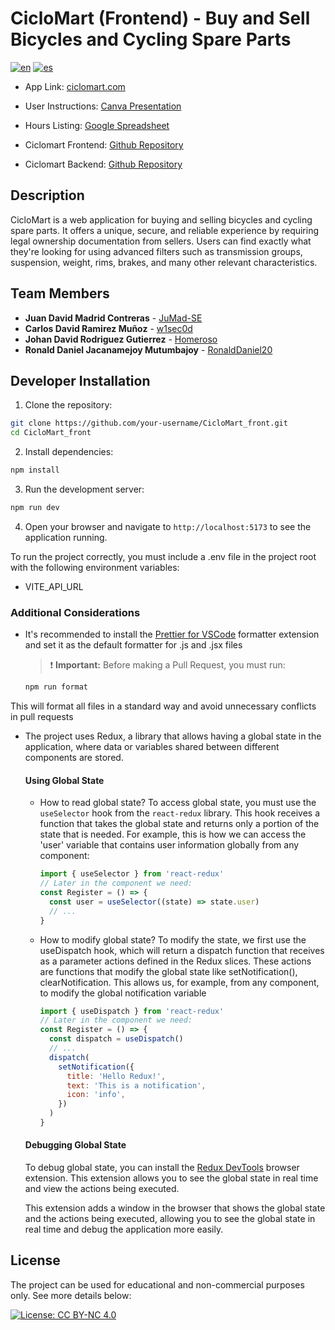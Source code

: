 # CicloMart (Frontend) - Buy and Sell Bicycles and Cycling Spare Parts

[![en](https://img.shields.io/badge/Language-English-green)](README.md) [![es](https://img.shields.io/badge/Idioma-Español-green)](README.es.md)

- App Link: [ciclomart.com](https://ciclomart.com)
- User Instructions: [Canva Presentation](https://www.canva.com/design/DAG23e0XYS4/qg8KUY0ukJcyz4XLgN-wlw/edit?utm_content=DAG23e0XYS4&utm_campaign=designshare&utm_medium=link2&utm_source=sharebutton)
- Hours Listing: [Google Spreadsheet](https://docs.google.com/spreadsheets/d/16X9bC5Drs2z4pwJ-D0CnR451mCKMRXd3i1B2WLkOS3M/edit?usp=sharing)

- Ciclomart Frontend: [Github Repository](https://github.com/w1sec0d/ciclomart_frontend)
- Ciclomart Backend: [Github Repository](https://github.com/w1sec0d/ciclomart_backend)

## Description

CicloMart is a web application for buying and selling bicycles and cycling spare parts. It offers a unique, secure, and reliable experience by requiring legal ownership documentation from sellers. Users can find exactly what they're looking for using advanced filters such as transmission groups, suspension, weight, rims, brakes, and many other relevant characteristics.

<!-- ### User Instructions -->

## Team Members

- **Juan David Madrid Contreras** - [JuMad-SE](https://github.com/JuMad-SE)
- **Carlos David Ramirez Muñoz** - [w1sec0d](https://github.com/w1sec0d)
- **Johan David Rodriguez Gutierrez** - [Homeroso](https://github.com/Homeroso)
- **Ronald Daniel Jacanamejoy Mutumbajoy** - [RonaldDaniel20](https://github.com/RonaldDaniel20)

## Developer Installation

1. Clone the repository:

```bash
git clone https://github.com/your-username/CicloMart_front.git
cd CicloMart_front
```

2. Install dependencies:

```bash
npm install
```

3. Run the development server:

```bash
npm run dev
```

4. Open your browser and navigate to `http://localhost:5173` to see the application running.

To run the project correctly, you must include a .env file in the project root with the following environment variables:

- VITE_API_URL

### Additional Considerations

- It's recommended to install the [Prettier for VSCode](https://marketplace.visualstudio.com/items?itemName=esbenp.prettier-vscode) formatter extension and set it as the default formatter for .js and .jsx files

  > ❗ **Important:** Before making a Pull Request, you must run:

  ```bash
  npm run format
  ```

This will format all files in a standard way and avoid unnecessary conflicts in pull requests

- The project uses Redux, a library that allows having a global state in the application,
  where data or variables shared between different components are stored.

  #### Using Global State
  - How to read global state?
    To access global state, you must use the `useSelector` hook from the `react-redux` library. This hook receives a function that takes the global state and returns only a portion of the state that is needed. For example, this is how we can access the 'user' variable that contains user information globally from any component:

    ```javascript
    import { useSelector } from 'react-redux'
    // Later in the component we need:
    const Register = () => {
      const user = useSelector((state) => state.user)
      // ...
    }
    ```

  - How to modify global state?
    To modify the state, we first use the useDispatch hook, which will return a dispatch function
    that receives as a parameter actions defined in the Redux slices. These actions are functions that
    modify the global state like setNotification(), clearNotification. This allows us, for example, from any component, to modify the global notification variable

    ```javascript
    import { useDispatch } from 'react-redux'
    // Later in the component we need:
    const Register = () => {
      const dispatch = useDispatch()
      // ...
      dispatch(
        setNotification({
          title: 'Hello Redux!',
          text: 'This is a notification',
          icon: 'info',
        })
      )
    }
    ```

  #### Debugging Global State

  To debug global state, you can install the [Redux DevTools](https://chrome.google.com/webstore/detail/redux-devtools/lmhkpmbekcpmknklioeibfkpmmfibljd) browser extension. This extension allows you to see the global state in real time and view the actions being executed.

  This extension adds a window in the browser that shows the global state and the actions being executed, allowing you to see the global state in real time and debug the application more easily.

## License

The project can be used for educational and non-commercial purposes only. See more details below:

[![License: CC BY-NC 4.0](https://img.shields.io/badge/License-CC%20BY--NC%204.0-lightgrey.svg)](https://creativecommons.org/licenses/by-nc/4.0/)
